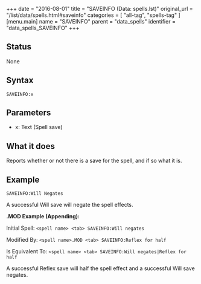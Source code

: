+++
date = "2016-08-01"
title = "SAVEINFO (Data: spells.lst)"
original_url = "/list/data/spells.html#saveinfo"
categories = [ "all-tag", "spells-tag" ]
[menu.main]
    name = "SAVEINFO"
    parent = "data_spells"
    identifier = "data_spells_SAVEINFO"
+++

## Status

None

## Syntax

`SAVEINFO:x`

## Parameters

-   x: Text (Spell save)



What it does
------------

Reports whether or not there is a save for the spell, and if so what it
is.

Example
-------

`SAVEINFO:Will Negates`

A successful Will save will negate the spell effects.

**.MOD Example (Appending):**

Initial Spell: `<spell name> <tab> SAVEINFO:Will negates`

Modified By: `<spell name>.MOD <tab> SAVEINFO:Reflex for half`

Is Equivalent To:
`<spell name> <tab> SAVEINFO:Will negates|Reflex for half`

A successful Reflex save will half the spell effect and a successful
Will save negates.


